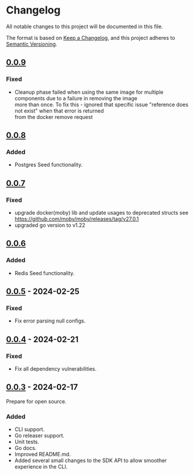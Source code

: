 # Changelog

All notable changes to this project will be documented in this file.

The format is based on [Keep a Changelog](https://keepachangelog.com/en/1.0.0/),
and this project adheres to [Semantic Versioning](https://semver.org/spec/v2.0.0.html).

## [0.0.9](https://github.com/PerimeterX/envite/compare/v0.0.8...v0.0.9)

### Fixed

- Cleanup phase failed when using the same image for multiple components due to a failure in removing the image  
more than once. To fix this - ignored that specific issue "reference does not exist" when that error is returned   
from the docker remove request

## [0.0.8](https://github.com/PerimeterX/envite/compare/v0.0.7...v0.0.8)

### Added

- Postgres Seed functionality.

## [0.0.7](https://github.com/PerimeterX/envite/compare/v0.0.6...v0.0.7)

### Fixed

- upgrade docker(moby) lib and update usages to deprecated structs see https://github.com/moby/moby/releases/tag/v27.0.1
- upgraded go version to v1.22

## [0.0.6](https://github.com/PerimeterX/envite/compare/v0.0.5...v0.0.6)

### Added

- Redis Seed functionality.

## [0.0.5](https://github.com/PerimeterX/envite/compare/v0.0.4...v0.0.5) - 2024-02-25

### Fixed

- Fix error parsing null configs.

## [0.0.4](https://github.com/PerimeterX/envite/compare/v0.0.3...v0.0.4) - 2024-02-21

### Fixed

- Fix all dependency vulnerabilities.

## [0.0.3](https://github.com/PerimeterX/envite/compare/v0.0.2...v0.0.3) - 2024-02-17

Prepare for open source.

### Added

- CLI support.
- Go releaser support.
- Unit tests.
- Go docs.
- Improved README.md.
- Added several small changes to the SDK API to allow smoother experience in the CLI.
